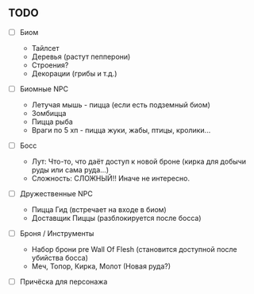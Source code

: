 ## TODO

- [ ] Биом
    * Тайлсет
    * Деревья (растут пепперони)
    * Строения?
    * Декорации (грибы и т.д.)

- [ ] Биомные NPC
    * Летучая мышь - пицца (если есть подземный биом)
    * Зомбицца
    * Пицца рыба
    * Враги по 5 хп - пицца жуки, жабы, птицы, кролики...

- [ ] Босс
    * Лут: Что-то, что даёт доступ к новой броне (кирка для
      добычи руды или сама руда...)
    * Сложность: СЛОЖНЫЙ!! Иначе не интересно.

- [ ] Дружественные NPC
    * Пицца Гид (встречает на входе в биом)
    * Доставщик Пиццы (разблокируется после босса)

- [ ] Броня / Инструменты
    * Набор брони pre Wall Of Flesh (становится доступной
      после убийства босса)
    * Меч, Топор, Кирка, Молот (Новая руда?)

- [ ] Причёска для персонажа
